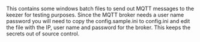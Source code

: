 This contains some windows batch files to send out MQTT messages to the keezer for testing purposes.  Since the MQTT broker needs a user name password you will need to copy the config.sample.ini to config.ini and edit the file with the IP, user name and password for the broker.  This keeps the secrets out of source control. 
